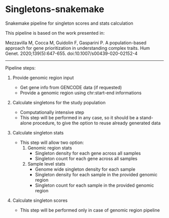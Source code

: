 # Singletons-snakemake
Snakemake pipeline for singleton scores and stats calculation

This pipeline is based on the work presented in:

Mezzavilla M, Cocca M, Guidolin F, Gasparini P. A population-based approach for gene prioritization in understanding complex traits. Hum Genet. 2020;139(5):647-655. doi:10.1007/s00439-020-02152-4

---

Pipeline steps:

1. Provide genomic region input
	* Get gene info from GENCODE data (if requested)
	* Provide a genomic region using chr:start-end informations

2. Calculate singletons for the study population
	* Computationally intensive step
	* This step will be performed in any case, so it should be a stand-alone procedure, to give the option to reuse already generated data

3. Calculate singleton stats
	+ This step will allow two option:
		1. Genomic region stats
			+ Singleton density for each gene across all samples
			+ Singleton count for each gene across all samples
		2. Sample level stats
			+ Genome wide singleton density for each sample
			+ Singleton density for each sample in the provided genomic region
			+ Singleton count for each sample in the provided genomic region

4. Calculate singleton scores
	+ This step will be performed only in case of genomic region pipeline
